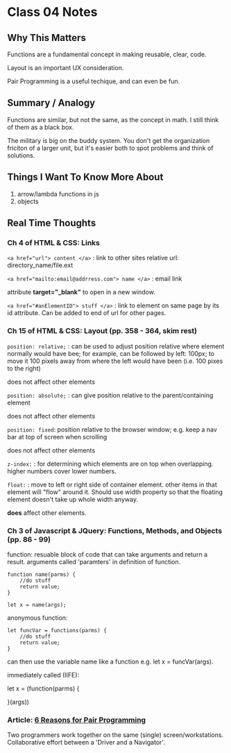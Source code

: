 # Class 04 Notes

## Why This Matters

Functions are a fundamental concept in making reusable, clear, code.

Layout is an important UX consideration.

Pair Programming is a useful techique, and can even be fun.

## Summary / Analogy

Functions are similar, but not the same, as the concept in math. I still think of them as a black box.

The military is big on the buddy system. You don't get the organization friciton of a larger unit, but it's easier both to spot problems and think of solutions.

## Things I Want To Know More About

1. arrow/lambda functions in js
2. objects

## Real Time Thoughts

### Ch 4 of HTML & CSS: Links

`<a href="url"> content </a>` : link to other sites
relative url: directory_name/file.ext

`<a href="mailto:email@addrress.com"> name </a>` : email link

attribute **target="_blank"**  to open in a new window.

`<a href="#anElementID"> stuff </a>` : link to element on same page by its id attribute. Can be added to end  of url for other pages.

### Ch 15 of HTML & CSS: Layout (pp. 358 - 364, skim rest)

`position: relative;` : can be used to adjust position relative where element normally  would have bee; for example, can be followed by left: 100px; to move it 100 pixels away from where the left would have been (i.e. 100 pixes to the right)

does not affect other elements

`position: absolute;` : can give position relative to the parent/containing element

does not affect other elements

`position: fixed`: position relative to the browser window; e.g. keep a nav bar at top of screen when scrolling

does not affect other elements

`z-index:` : for determining which elements are on top when overlapping. higher numbers cover lower numbers.

`float:` : move to left or right side of container element. other items in that element will "flow" around it. Should use width property so that the floating element doesn't take up whole width anyway.

**does** affect other elements. 

### Ch 3 of Javascript & JQuery: Functions, Methods, and Objects (pp. 86 - 99)

function: resuable block of code that can take arguments and return a result. arguments called 'paramters' in definition of function.

```
function name(parms) {
    //do stuff
    return value;
}

let x = name(args);
```

anonymous function:
```
let funcVar = functions(parms) {
    //do stuff
    return value;
}
```
can then use the variable name like a function e.g. let x = funcVar(args).

immediately called (IIFE):

let x = (function(parms) {

}(args))

### Article: [6 Reasons for Pair Programming](https://www.codefellows.org/blog/6-reasons-for-pair-programming/)

Two programmers work together on the same (single) screen/workstations. Collaborative effort between a 'Driver and a Navigator'.